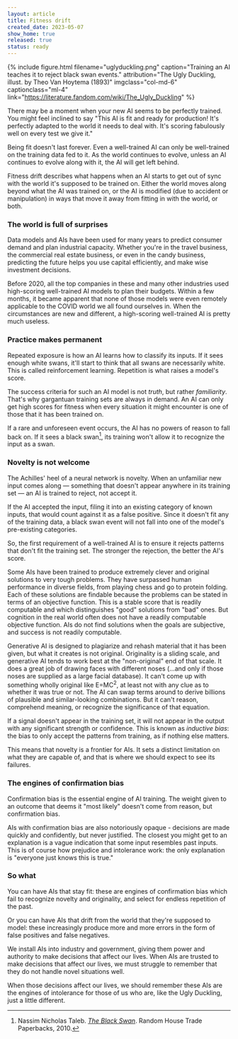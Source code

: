 ```yaml
---
layout: article
title: Fitness drift
created_date: 2023-05-07
show_home: true
released: true
status: ready
---
```


{% include figure.html
   filename="uglyduckling.png"
   caption="Training an AI teaches it to reject black swan events."
   attribution="The Ugly Duckling, illust. by Theo Van Hoytema (1893)"
   imgclass="col-md-6"
   captionclass="ml-4"
   link="https://literature.fandom.com/wiki/The_Ugly_Duckling" %}


There may be a moment when your new AI seems to be perfectly
trained. You might feel inclined to say "This AI is fit and ready for
production!  It's perfectly adapted to the world it needs to deal
with. It's scoring fabulously well on every test we give it."

Being fit doesn't last forever. Even a well-trained AI can only be
well-trained on the training data fed to it. As the world continues to
evolve, unless an AI continues to evolve along with it, the AI will get
left behind.

Fitness drift describes what happens when an AI starts to get out of
sync with the world it's supposed to be trained on. Either the world
moves along beyond what the AI was trained on, or the AI is modified
(due to accident or manipulation) in ways that move it away from
fitting in with the world, or both.

### The world is full of surprises

Data models and AIs have been used for many years to predict consumer
demand and plan industrial capacity.  Whether you're in the travel
business, the commercial real estate business, or even in the candy
business, predicting the future helps you use capital efficiently, and
make wise investment decisions.

Before 2020, all the top companies in these and many other industries
used high-scoring well-trained AI models to plan their budgets. Within
a few months, it became apparent that none of those models were even
remotely applicable to the COVID world we all found ourselves in. When
the circumstances are new and different, a high-scoring well-trained
AI is pretty much useless.

### Practice makes permanent

Repeated exposure is how an AI learns how to classify its inputs.  If
it sees enough white swans, it'll start to think that all swans are
necessarily white.  This is called reinforcement learning. Repetition
is what raises a model's score.

The success criteria for such an AI model is not *truth*, but rather
*familiarity*.  That's why gargantuan training sets are always in
demand. An AI can only get high scores for fitness when every
situation it might encounter is one of those that it has been trained
on.

If a rare and unforeseen event occurs, the AI has no powers of reason
to fall back on. If it sees a black swan[^1], its training won't allow
it to recognize the input as a swan.

[^1]: Nassim Nicholas Taleb. [*The Black Swan*](https://www.penguinrandomhouse.com/books/176226/the-black-swan-second-edition-by-nassim-nicholas-taleb/). Random House Trade Paperbacks, 2010.

### Novelty is not welcome

<!-- start_excerpt -->
The Achilles' heel of a neural network is novelty. When an unfamiliar
new input comes along &mdash; something that doesn't appear anywhere
in its training set &mdash; an AI is trained to reject, not accept
it.
<!-- end_excerpt -->
If the AI accepted the input, filing it into an existing category
of known inputs, that would count against it as a false
positive. Since it doesn't fit any of the training data, a black swan
event will not fall into one of the model's pre-existing categories.


So, the first requirement of a well-trained AI is to ensure it rejects
patterns that don't fit the training set. The stronger the rejection,
the better the AI's score.

Some AIs have been trained to produce extremely clever and original
solutions to very tough problems. They have surpassed human
performance in diverse fields, from playing chess and go to protein
folding.  Each of these solutions are findable because the problems
can be stated in terms of an objective function. This is a stable
score that is readily computable and which distinguishes "good"
solutions from "bad" ones. But cognition in the real world often does
not have a readily computable objective function. AIs do not find
solutions when the goals are subjective, and success is not readily
computable.

Generative AI is designed to plagiarize and rehash material that it
has been given, but what it creates is not original. Originality is a
sliding scale, and generative AI tends to work best at the
"non-original" end of that scale. It does a great job of drawing faces
with different noses (&hellip;and only if those noses are supplied as
a large facial database). It can't come up with something wholly
original like E=MC<sup>2</sup>, at least not with any clue as to
whether it was true or not. The AI can swap terms around to derive
billions of plausible and similar-looking combinations. But it can't
reason, comprehend meaning, or recognize the significance of that
equation.

If a signal doesn't appear in the training set, it will not appear in
the output with any significant strength or confidence. This is known
as *inductive bias*: the bias to only accept the patterns from
training, as if nothing else matters.

This means that novelty is a frontier for AIs. It sets a distinct
limitation on what they are capable of, and that is where we should
expect to see its failures.


### The engines of confirmation bias

Confirmation bias is the essential engine of AI training.  The weight
given to an outcome that deems it "most likely" doesn't come from
reason, but confirmation bias.

AIs with confirmation bias are also notoriously opaque - decisions are
made quickly and confidently, but never justified.  The closest you
might get to an explanation is a vague indication that some input
resembles past inputs. This is of course how prejudice and intolerance
work: the only explanation is "everyone just knows this is true."





### So what

You can have AIs that stay fit: these are engines of confirmation bias
which fail to recognize novelty and originality, and select for
endless repetition of the past.

Or you can have AIs that drift from the world that they're supposed to
model: these increasingly produce more and more errors in the form of
false positives and false negatives.

We install AIs into industry and government, giving them power and
authority to make decisions that affect our lives.  When AIs are
trusted to make decisions that affect our lives, we must struggle to
remember that they do not handle novel situations well.

When those decisions affect our lives, we should remember these AIs
are the engines of intolerance for those of us who are, like the Ugly
Duckling, just a little different.

